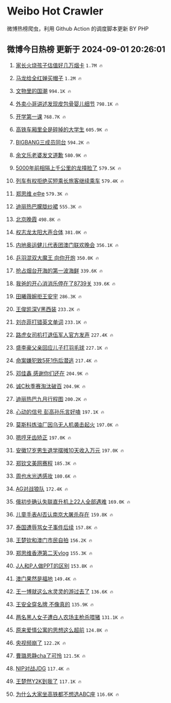 # Weibo Hot Crawler 



微博热榜爬虫，利用 Github Action 的调度脚本更新 BY PHP 


## 微博今日热榜 更新于 2024-09-01 20:26:01 
1. [家长火烧孩子估值好几万烟卡](https://s.weibo.com/weibo?q=%23%E5%AE%B6%E9%95%BF%E7%81%AB%E7%83%A7%E5%AD%A9%E5%AD%90%E4%BC%B0%E5%80%BC%E5%A5%BD%E5%87%A0%E4%B8%87%E7%83%9F%E5%8D%A1%23&t=31&band_rank=1&Refer=top) `1.7M 🔥` 

1. [马龙给全红婵买帽子](https://s.weibo.com/weibo?q=%23%E9%A9%AC%E9%BE%99%E7%BB%99%E5%85%A8%E7%BA%A2%E5%A9%B5%E4%B9%B0%E5%B8%BD%E5%AD%90%23&t=31&band_rank=2&Refer=top) `1.2M 🔥` 

1. [文物里的国潮](https://s.weibo.com/weibo?q=%23%E6%96%87%E7%89%A9%E9%87%8C%E7%9A%84%E5%9B%BD%E6%BD%AE%23&t=31&band_rank=3&Refer=top) `994.1K 🔥` 

1. [外卖小哥讲述发现皮包骨婴儿细节](https://s.weibo.com/weibo?q=%23%E5%A4%96%E5%8D%96%E5%B0%8F%E5%93%A5%E8%AE%B2%E8%BF%B0%E5%8F%91%E7%8E%B0%E7%9A%AE%E5%8C%85%E9%AA%A8%E5%A9%B4%E5%84%BF%E7%BB%86%E8%8A%82%23&t=31&band_rank=4&Refer=top) `798.1K 🔥` 

1. [开学第一课](https://s.weibo.com/weibo?q=%E5%BC%80%E5%AD%A6%E7%AC%AC%E4%B8%80%E8%AF%BE&t=31&band_rank=5&Refer=top) `768.7K 🔥` 

1. [高铁车厢里全是碎掉的大学生](https://s.weibo.com/weibo?q=%23%E9%AB%98%E9%93%81%E8%BD%A6%E5%8E%A2%E9%87%8C%E5%85%A8%E6%98%AF%E7%A2%8E%E6%8E%89%E7%9A%84%E5%A4%A7%E5%AD%A6%E7%94%9F%23&t=31&band_rank=6&Refer=top) `605.9K 🔥` 

1. [BIGBANG三成员同台](https://s.weibo.com/weibo?q=BIGBANG%E4%B8%89%E6%88%90%E5%91%98%E5%90%8C%E5%8F%B0&t=31&band_rank=7&Refer=top) `594.2K 🔥` 

1. [余文乐老婆发文道歉](https://s.weibo.com/weibo?q=%23%E4%BD%99%E6%96%87%E4%B9%90%E8%80%81%E5%A9%86%E5%8F%91%E6%96%87%E9%81%93%E6%AD%89%23&t=31&band_rank=8&Refer=top) `580.9K 🔥` 

1. [5000年前相隔上千公里的龙撞脸了](https://s.weibo.com/weibo?q=%235000%E5%B9%B4%E5%89%8D%E7%9B%B8%E9%9A%94%E4%B8%8A%E5%8D%83%E5%85%AC%E9%87%8C%E7%9A%84%E9%BE%99%E6%92%9E%E8%84%B8%E4%BA%86%23&t=31&band_rank=9&Refer=top) `579.5K 🔥` 

1. [列车有权拒绝买短乘长旅客继续乘车](https://s.weibo.com/weibo?q=%23%E5%88%97%E8%BD%A6%E6%9C%89%E6%9D%83%E6%8B%92%E7%BB%9D%E4%B9%B0%E7%9F%AD%E4%B9%98%E9%95%BF%E6%97%85%E5%AE%A2%E7%BB%A7%E7%BB%AD%E4%B9%98%E8%BD%A6%23&t=31&band_rank=10&Refer=top) `579.4K 🔥` 

1. [郑思维 e中e](https://s.weibo.com/weibo?q=%E9%83%91%E6%80%9D%E7%BB%B4%20e%E4%B8%ADe&t=31&band_rank=11&Refer=top) `579.3K 🔥` 

1. [迪丽热巴朦胧纱裙](https://s.weibo.com/weibo?q=%23%E8%BF%AA%E4%B8%BD%E7%83%AD%E5%B7%B4%E6%9C%A6%E8%83%A7%E7%BA%B1%E8%A3%99%23&t=31&band_rank=12&Refer=top) `555.3K 🔥` 

1. [北京晚霞](https://s.weibo.com/weibo?q=%E5%8C%97%E4%BA%AC%E6%99%9A%E9%9C%9E&t=31&band_rank=13&Refer=top) `498.8K 🔥` 

1. [权志龙太阳大声合体](https://s.weibo.com/weibo?q=%23%E6%9D%83%E5%BF%97%E9%BE%99%E5%A4%AA%E9%98%B3%E5%A4%A7%E5%A3%B0%E5%90%88%E4%BD%93%23&t=31&band_rank=14&Refer=top) `381.0K 🔥` 

1. [内地奥运健儿代表团澳门联欢晚会](https://s.weibo.com/weibo?q=%23%E5%86%85%E5%9C%B0%E5%A5%A5%E8%BF%90%E5%81%A5%E5%84%BF%E4%BB%A3%E8%A1%A8%E5%9B%A2%E6%BE%B3%E9%97%A8%E8%81%94%E6%AC%A2%E6%99%9A%E4%BC%9A%23&t=31&band_rank=15&Refer=top) `356.1K 🔥` 

1. [乒羽混双大魔王 向你开炮](https://s.weibo.com/weibo?q=%E4%B9%92%E7%BE%BD%E6%B7%B7%E5%8F%8C%E5%A4%A7%E9%AD%94%E7%8E%8B%20%E5%90%91%E4%BD%A0%E5%BC%80%E7%82%AE&t=31&band_rank=16&Refer=top) `350.0K 🔥` 

1. [抢占烟台开海的第一波海鲜](https://s.weibo.com/weibo?q=%23%E6%8A%A2%E5%8D%A0%E7%83%9F%E5%8F%B0%E5%BC%80%E6%B5%B7%E7%9A%84%E7%AC%AC%E4%B8%80%E6%B3%A2%E6%B5%B7%E9%B2%9C%23&t=31&band_rank=17&Refer=top) `339.6K 🔥` 

1. [我爸的开心消消乐停在了8739关](https://s.weibo.com/weibo?q=%E6%88%91%E7%88%B8%E7%9A%84%E5%BC%80%E5%BF%83%E6%B6%88%E6%B6%88%E4%B9%90%E5%81%9C%E5%9C%A8%E4%BA%868739%E5%85%B3&t=31&band_rank=18&Refer=top) `339.6K 🔥` 

1. [田曦薇婉拒王安宇](https://s.weibo.com/weibo?q=%E7%94%B0%E6%9B%A6%E8%96%87%E5%A9%89%E6%8B%92%E7%8E%8B%E5%AE%89%E5%AE%87&t=31&band_rank=19&Refer=top) `286.3K 🔥` 

1. [王俊凯深V黑西装](https://s.weibo.com/weibo?q=%23%E7%8E%8B%E4%BF%8A%E5%87%AF%E6%B7%B1V%E9%BB%91%E8%A5%BF%E8%A3%85%23&t=31&band_rank=20&Refer=top) `233.2K 🔥` 

1. [刘亦菲打错英文单词](https://s.weibo.com/weibo?q=%23%E5%88%98%E4%BA%A6%E8%8F%B2%E6%89%93%E9%94%99%E8%8B%B1%E6%96%87%E5%8D%95%E8%AF%8D%23&t=31&band_rank=21&Refer=top) `233.1K 🔥` 

1. [路虎女司机打退伍军人官方发声](https://s.weibo.com/weibo?q=%23%E8%B7%AF%E8%99%8E%E5%A5%B3%E5%8F%B8%E6%9C%BA%E6%89%93%E9%80%80%E4%BC%8D%E5%86%9B%E4%BA%BA%E5%AE%98%E6%96%B9%E5%8F%91%E5%A3%B0%23&t=31&band_rank=22&Refer=top) `227.4K 🔥` 

1. [盛李豪父亲回应儿子打羽毛球](https://s.weibo.com/weibo?q=%23%E7%9B%9B%E6%9D%8E%E8%B1%AA%E7%88%B6%E4%BA%B2%E5%9B%9E%E5%BA%94%E5%84%BF%E5%AD%90%E6%89%93%E7%BE%BD%E6%AF%9B%E7%90%83%23&t=31&band_rank=23&Refer=top) `227.1K 🔥` 

1. [命案嫌犯致5死1伤后潜逃](https://s.weibo.com/weibo?q=%23%E5%91%BD%E6%A1%88%E5%AB%8C%E7%8A%AF%E8%87%B45%E6%AD%BB1%E4%BC%A4%E5%90%8E%E6%BD%9C%E9%80%83%23&t=31&band_rank=24&Refer=top) `217.4K 🔥` 

1. [邓佳鑫 感谢你们还在](https://s.weibo.com/weibo?q=%E9%82%93%E4%BD%B3%E9%91%AB%20%E6%84%9F%E8%B0%A2%E4%BD%A0%E4%BB%AC%E8%BF%98%E5%9C%A8&t=31&band_rank=25&Refer=top) `204.9K 🔥` 

1. [诚C秋季赛淘汰破百](https://s.weibo.com/weibo?q=%23%E8%AF%9AC%E7%A7%8B%E5%AD%A3%E8%B5%9B%E6%B7%98%E6%B1%B0%E7%A0%B4%E7%99%BE%23&t=31&band_rank=26&Refer=top) `204.9K 🔥` 

1. [迪丽热巴九月行程图](https://s.weibo.com/weibo?q=%E8%BF%AA%E4%B8%BD%E7%83%AD%E5%B7%B4%E4%B9%9D%E6%9C%88%E8%A1%8C%E7%A8%8B%E5%9B%BE&t=31&band_rank=27&Refer=top) `200.2K 🔥` 

1. [心动的信号 彭高孙乐言好嗑](https://s.weibo.com/weibo?q=%E5%BF%83%E5%8A%A8%E7%9A%84%E4%BF%A1%E5%8F%B7%20%E5%BD%AD%E9%AB%98%E5%AD%99%E4%B9%90%E8%A8%80%E5%A5%BD%E5%97%91&t=31&band_rank=28&Refer=top) `197.1K 🔥` 

1. [莫斯科炼油厂因乌无人机袭击起火](https://s.weibo.com/weibo?q=%23%E8%8E%AB%E6%96%AF%E7%A7%91%E7%82%BC%E6%B2%B9%E5%8E%82%E5%9B%A0%E4%B9%8C%E6%97%A0%E4%BA%BA%E6%9C%BA%E8%A2%AD%E5%87%BB%E8%B5%B7%E7%81%AB%23&t=31&band_rank=29&Refer=top) `197.0K 🔥` 

1. [嗯哼牙齿矫正](https://s.weibo.com/weibo?q=%23%E5%97%AF%E5%93%BC%E7%89%99%E9%BD%BF%E7%9F%AB%E6%AD%A3%23&t=31&band_rank=30&Refer=top) `197.0K 🔥` 

1. [安徽17岁男生退学摆摊10天收入万元](https://s.weibo.com/weibo?q=%23%E5%AE%89%E5%BE%BD17%E5%B2%81%E7%94%B7%E7%94%9F%E9%80%80%E5%AD%A6%E6%91%86%E6%91%8A10%E5%A4%A9%E6%94%B6%E5%85%A5%E4%B8%87%E5%85%83%23&t=31&band_rank=31&Refer=top) `197.0K 🔥` 

1. [郑钦文美网赛程](https://s.weibo.com/weibo?q=%E9%83%91%E9%92%A6%E6%96%87%E7%BE%8E%E7%BD%91%E8%B5%9B%E7%A8%8B&t=31&band_rank=32&Refer=top) `185.3K 🔥` 

1. [周也水光透感妆](https://s.weibo.com/weibo?q=%23%E5%91%A8%E4%B9%9F%E6%B0%B4%E5%85%89%E9%80%8F%E6%84%9F%E5%A6%86%23&t=31&band_rank=33&Refer=top) `180.6K 🔥` 

1. [AG对战狼队](https://s.weibo.com/weibo?q=%23AG%E5%AF%B9%E6%88%98%E7%8B%BC%E9%98%9F%23&t=31&band_rank=34&Refer=top) `172.4K 🔥` 

1. [俄初步确认失联直升机上22人全部遇难](https://s.weibo.com/weibo?q=%23%E4%BF%84%E5%88%9D%E6%AD%A5%E7%A1%AE%E8%AE%A4%E5%A4%B1%E8%81%94%E7%9B%B4%E5%8D%87%E6%9C%BA%E4%B8%8A22%E4%BA%BA%E5%85%A8%E9%83%A8%E9%81%87%E9%9A%BE%23&t=31&band_rank=35&Refer=top) `169.0K 🔥` 

1. [儿童手表AI否认南京大屠杀存在](https://s.weibo.com/weibo?q=%23%E5%84%BF%E7%AB%A5%E6%89%8B%E8%A1%A8AI%E5%90%A6%E8%AE%A4%E5%8D%97%E4%BA%AC%E5%A4%A7%E5%B1%A0%E6%9D%80%E5%AD%98%E5%9C%A8%23&t=31&band_rank=36&Refer=top) `159.8K 🔥` 

1. [泰国遭辱骂女子事件后续](https://s.weibo.com/weibo?q=%23%E6%B3%B0%E5%9B%BD%E9%81%AD%E8%BE%B1%E9%AA%82%E5%A5%B3%E5%AD%90%E4%BA%8B%E4%BB%B6%E5%90%8E%E7%BB%AD%23&t=31&band_rank=37&Refer=top) `157.8K 🔥` 

1. [王楚钦和澳门市民自拍](https://s.weibo.com/weibo?q=%23%E7%8E%8B%E6%A5%9A%E9%92%A6%E5%92%8C%E6%BE%B3%E9%97%A8%E5%B8%82%E6%B0%91%E8%87%AA%E6%8B%8D%23&t=31&band_rank=38&Refer=top) `156.2K 🔥` 

1. [郑思维香港第二天vlog](https://s.weibo.com/weibo?q=%E9%83%91%E6%80%9D%E7%BB%B4%E9%A6%99%E6%B8%AF%E7%AC%AC%E4%BA%8C%E5%A4%A9vlog&t=31&band_rank=39&Refer=top) `155.3K 🔥` 

1. [J人和P人做PPT的区别](https://s.weibo.com/weibo?q=%23J%E4%BA%BA%E5%92%8CP%E4%BA%BA%E5%81%9APPT%E7%9A%84%E5%8C%BA%E5%88%AB%23&t=31&band_rank=40&Refer=top) `153.8K 🔥` 

1. [澳门果然是福地](https://s.weibo.com/weibo?q=%E6%BE%B3%E9%97%A8%E6%9E%9C%E7%84%B6%E6%98%AF%E7%A6%8F%E5%9C%B0&t=31&band_rank=41&Refer=top) `149.4K 🔥` 

1. [王一博就这么水灵灵的游过去了](https://s.weibo.com/weibo?q=%23%E7%8E%8B%E4%B8%80%E5%8D%9A%E5%B0%B1%E8%BF%99%E4%B9%88%E6%B0%B4%E7%81%B5%E7%81%B5%E7%9A%84%E6%B8%B8%E8%BF%87%E5%8E%BB%E4%BA%86%23&t=31&band_rank=42&Refer=top) `136.6K 🔥` 

1. [王安全穿名牌 不像真的](https://s.weibo.com/weibo?q=%E7%8E%8B%E5%AE%89%E5%85%A8%E7%A9%BF%E5%90%8D%E7%89%8C%20%E4%B8%8D%E5%83%8F%E7%9C%9F%E7%9A%84&t=31&band_rank=43&Refer=top) `135.9K 🔥` 

1. [两名黑人女子遭白人农场主枪杀喂猪](https://s.weibo.com/weibo?q=%23%E4%B8%A4%E5%90%8D%E9%BB%91%E4%BA%BA%E5%A5%B3%E5%AD%90%E9%81%AD%E7%99%BD%E4%BA%BA%E5%86%9C%E5%9C%BA%E4%B8%BB%E6%9E%AA%E6%9D%80%E5%96%82%E7%8C%AA%23&t=31&band_rank=44&Refer=top) `131.1K 🔥` 

1. [原来爱情公寓的思想这么超前](https://s.weibo.com/weibo?q=%E5%8E%9F%E6%9D%A5%E7%88%B1%E6%83%85%E5%85%AC%E5%AF%93%E7%9A%84%E6%80%9D%E6%83%B3%E8%BF%99%E4%B9%88%E8%B6%85%E5%89%8D&t=31&band_rank=45&Refer=top) `124.8K 🔥` 

1. [央视频崩了](https://s.weibo.com/weibo?q=%E5%A4%AE%E8%A7%86%E9%A2%91%E5%B4%A9%E4%BA%86&t=31&band_rank=46&Refer=top) `122.2K 🔥` 

1. [曹璐恩静cha了可怜](https://s.weibo.com/weibo?q=%E6%9B%B9%E7%92%90%E6%81%A9%E9%9D%99cha%E4%BA%86%E5%8F%AF%E6%80%9C&t=31&band_rank=47&Refer=top) `121.5K 🔥` 

1. [NIP对战JDG](https://s.weibo.com/weibo?q=%23NIP%E5%AF%B9%E6%88%98JDG%23&t=31&band_rank=48&Refer=top) `117.4K 🔥` 

1. [王楚然Y2K到我了](https://s.weibo.com/weibo?q=%E7%8E%8B%E6%A5%9A%E7%84%B6Y2K%E5%88%B0%E6%88%91%E4%BA%86&t=31&band_rank=49&Refer=top) `117.1K 🔥` 

1. [为什么大家坐高铁都不想选ABC座](https://s.weibo.com/weibo?q=%23%E4%B8%BA%E4%BB%80%E4%B9%88%E5%A4%A7%E5%AE%B6%E5%9D%90%E9%AB%98%E9%93%81%E9%83%BD%E4%B8%8D%E6%83%B3%E9%80%89ABC%E5%BA%A7%23&t=31&band_rank=50&Refer=top) `116.6K 🔥` 

